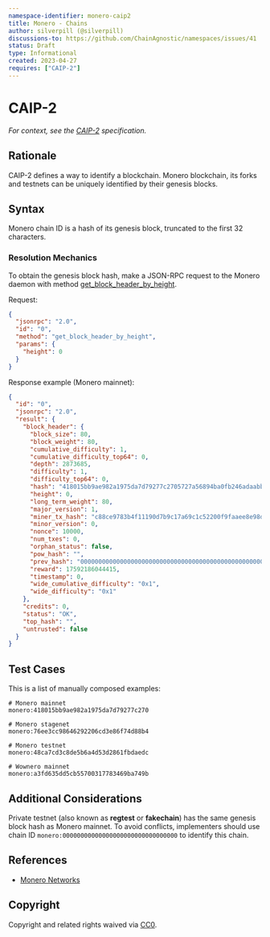 ```yaml
---
namespace-identifier: monero-caip2
title: Monero - Chains
author: silverpill (@silverpill)
discussions-to: https://github.com/ChainAgnostic/namespaces/issues/41
status: Draft
type: Informational
created: 2023-04-27
requires: ["CAIP-2"]
---
```


# CAIP-2

*For context, see the [CAIP-2][] specification.*

## Rationale

CAIP-2 defines a way to identify a blockchain. Monero blockchain, its forks and testnets can be uniquely identified by their genesis blocks.

## Syntax

Monero chain ID is a hash of its genesis block, truncated to the first 32 characters.

### Resolution Mechanics

To obtain the genesis block hash, make a JSON-RPC request to the Monero daemon with method [get_block_header_by_height].

Request:

```json
{
  "jsonrpc": "2.0",
  "id": "0",
  "method": "get_block_header_by_height",
  "params": {
    "height": 0
  }
}
```

Response example (Monero mainnet):

```json
{
  "id": "0",
  "jsonrpc": "2.0",
  "result": {
    "block_header": {
      "block_size": 80,
      "block_weight": 80,
      "cumulative_difficulty": 1,
      "cumulative_difficulty_top64": 0,
      "depth": 2873685,
      "difficulty": 1,
      "difficulty_top64": 0,
      "hash": "418015bb9ae982a1975da7d79277c2705727a56894ba0fb246adaabb1f4632e3",
      "height": 0,
      "long_term_weight": 80,
      "major_version": 1,
      "miner_tx_hash": "c88ce9783b4f11190d7b9c17a69c1c52200f9faaee8e98dd07e6811175177139",
      "minor_version": 0,
      "nonce": 10000,
      "num_txes": 0,
      "orphan_status": false,
      "pow_hash": "",
      "prev_hash": "0000000000000000000000000000000000000000000000000000000000000000",
      "reward": 17592186044415,
      "timestamp": 0,
      "wide_cumulative_difficulty": "0x1",
      "wide_difficulty": "0x1"
    },
    "credits": 0,
    "status": "OK",
    "top_hash": "",
    "untrusted": false
  }
}
```

## Test Cases

This is a list of manually composed examples:

```
# Monero mainnet
monero:418015bb9ae982a1975da7d79277c270

# Monero stagenet
monero:76ee3cc98646292206cd3e86f74d88b4

# Monero testnet
monero:48ca7cd3c8de5b6a4d53d2861fbdaedc

# Wownero mainnet
monero:a3fd635dd5cb55700317783469ba749b
```

## Additional Considerations

Private testnet (also known as **regtest** or **fakechain**) has the same genesis block hash as Monero mainnet.
To avoid conflicts, implementers should use chain ID `monero:00000000000000000000000000000000` to identify this chain.

## References

- [Monero Networks][]

[CAIP-2]: https://github.com/ChainAgnostic/CAIPs/blob/master/CAIPs/caip-2.md
[get_block_header_by_height]: https://www.getmonero.org/resources/developer-guides/daemon-rpc.html#get_block_header_by_height
[Monero Networks]: https://monerodocs.org/infrastructure/networks/

## Copyright

Copyright and related rights waived via [CC0](https://creativecommons.org/publicdomain/zero/1.0/).
